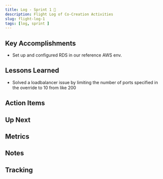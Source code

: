 ```yaml
---
title: Log - Sprint 1 🛫
description: Flight Log of Co-Creation Activities
slug: flight-log-1
tags: [log, sprint ]
---
```


## Key Accomplishments

- Set up and configured RDS in our reference AWS env.

## Lessons Learned

- Solved a loadbalancer issue by limiting the number of ports specified in the override to 10 from like 200

## Action Items


## Up Next

## Metrics


## Notes




## Tracking

